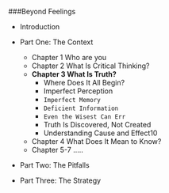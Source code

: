 ###Beyond Feelings

- Introduction

- Part One: The Context

  - Chapter 1 Who are you
  - Chapter 2 What Is Critical Thinking?
  - **Chapter 3 What Is Truth?**
    - Where Does It All Begin?
    - Imperfect Perception
    - `Imperfect Memory`
    - `Deficient Information`
    - `Even the Wisest Can Err`
    - Truth Is Discovered, Not Created
    - Understanding Cause and Effect10
  - Chapter 4 What Does It Mean to Know?
  - Chapter 5-7 .....

- Part Two: The Pitfalls

- Part Three: The Strategy






